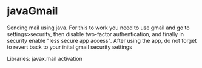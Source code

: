 # javaGmail
Sending mail using java.
For this to work you need to use gmail and go to settings>security, then disable two-factor authentication, and finally in security enable "less secure app access".
After using the app, do not forget to revert back to your inital gmail security settings 

Libraries:
javax.mail
activation
